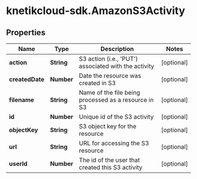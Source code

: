 # knetikcloud-sdk.AmazonS3Activity

## Properties
Name | Type | Description | Notes
------------ | ------------- | ------------- | -------------
**action** | **String** | S3 action (i.e., &#39;PUT&#39;) associated with the activity | [optional] 
**createdDate** | **Number** | Date the resource was created in S3 | [optional] 
**filename** | **String** | Name of the file being processed as a resource in S3 | [optional] 
**id** | **Number** | Unique id of the S3 activity | [optional] 
**objectKey** | **String** | S3 object key for the resource | [optional] 
**url** | **String** | URL for accessing the S3 resource | [optional] 
**userId** | **Number** | The id of the user that created this S3 activity | [optional] 


